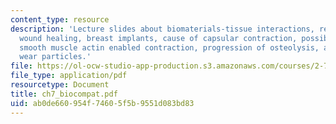 ```yaml
---
content_type: resource
description: 'Lecture slides about biomaterials-tissue interactions, response to implants:
  wound healing, breast implants, cause of capsular contraction, possible roles for
  smooth muscle actin enabled contraction, progression of osteolysis, and polyethylene
  wear particles.'
file: https://ol-ocw-studio-app-production.s3.amazonaws.com/courses/2-782j-design-of-medical-devices-and-implants-spring-2006/ab0de660954f74605f5b9551d083bd83_ch7_biocompat.pdf
file_type: application/pdf
resourcetype: Document
title: ch7_biocompat.pdf
uid: ab0de660-954f-7460-5f5b-9551d083bd83
---
```

